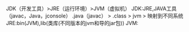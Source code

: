 JDK（开发工具）>JRE（运行环境）>JVM（虚拟机）
JDK:JRE,JAVA工具（javac，Java，jconsole）       .java（javac） > .class > jvm > 映射到不同系统
JRE:bin(JVM),lib(类库(不同版本的jvm和导的jar包))
JVM: 